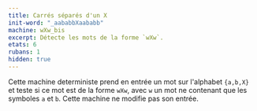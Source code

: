 ```yaml
---
title: Carrés séparés d'un X
init-word: "_aababbXaababb"
machine: wXw_bis
excerpt: Détecte les mots de la forme `wXw`.
etats: 6 
rubans: 1
hidden: true
---
```

Cette machine deterministe prend en entrée un mot sur l'alphabet `{a,b,X}` et teste si ce mot est de la forme `wXw`, avec `w` un mot ne contenant que les symboles `a` et `b`. Cette machine ne modifie pas son entrée.
 
